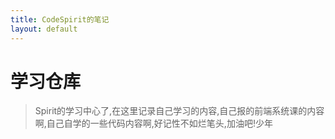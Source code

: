 ```yaml
---
title: CodeSpirit的笔记
layout: default
---
```


# 学习仓库
> Spirit的学习中心了,在这里记录自己学习的内容,自己报的前端系统课的内容啊,自己自学的一些代码内容啊,好记性不如烂笔头,加油吧!少年
